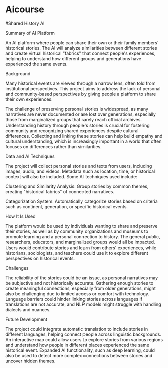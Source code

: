 # Aicourse

#Shared History AI

Summary of AI Platform

An AI platform where people can share their own or their family members' historical stories. The AI will analyze similarities between different stories and create virtual historical "fabrics" that connect people's experiences, helping to understand how different groups and generations have experienced the same events.

Background

Many historical events are viewed through a narrow lens, often told from institutional perspectives. This project aims to address the lack of personal and community-based perspectives by giving people a platform to share their own experiences.

The challenge of preserving personal stories is widespread, as many narratives are never documented or are lost over generations, especially those from marginalized groups that rarely reach official archives. Understanding history through people's stories is crucial for fostering community and recognizing shared experiences despite cultural differences. Collecting and linking these stories can help build empathy and cultural understanding, which is increasingly important in a world that often focuses on differences rather than similarities.

Data and AI Techniques

The project will collect personal stories and texts from users, including images, audio, and videos. Metadata such as location, time, or historical context will also be included. Some AI techniques used include:

Clustering and Similarity Analysis: Group stories by common themes, creating "historical fabrics" of connected narratives.

Categorization System: Automatically categorize stories based on criteria such as continent, generation, or specific historical events.

How It Is Used

The platform would be used by individuals wanting to share and preserve their stories, as well as by community organizations and museums to promote learning and a personal connection to history. The general public, researchers, educators, and marginalized groups would all be impacted. Users would contribute stories and learn from others' experiences, while historians, sociologists, and teachers could use it to explore different perspectives on historical events.

Challenges

The reliability of the stories could be an issue, as personal narratives may be subjective and not historically accurate. Gathering enough stories to create meaningful connections, especially from older generations, might also be challenging due to limited access or comfort with technology. Language barriers could hinder linking stories across languages if translations are not accurate, and NLP models might struggle with handling dialects and nuances.

Future Development

The project could integrate automatic translation to include stories in different languages, helping connect people across linguistic backgrounds. An interactive map could allow users to explore stories from various regions and understand how people in different places experienced the same historical event. Expanded AI functionality, such as deep learning, could also be used to detect more complex connections between stories and uncover hidden themes.

